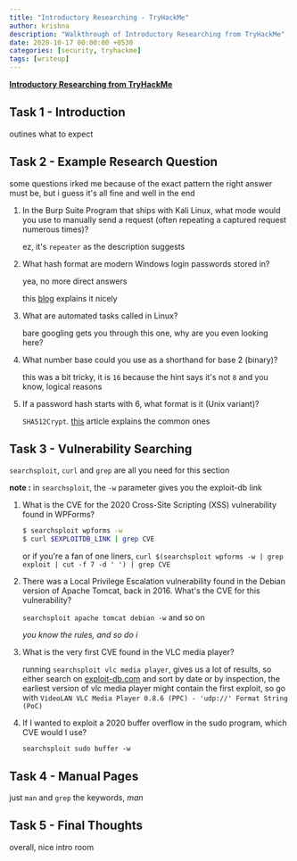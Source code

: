 ```yaml
---
title: "Introductory Researching - TryHackMe"
author: krishna
description: "Walkthrough of Introductory Researching from TryHackMe"
date: 2020-10-17 00:00:00 +0530
categories: [security, tryhackme]
tags: [writeup]
---
```


**[Introductory Researching from TryHackMe](https://tryhackme.com/room/introtoresearch)**

## Task 1 - Introduction

outines what to expect

## Task 2 - Example Research Question

some questions irked me because of the exact pattern the right answer must be, but i guess it's all fine and well in the end

1. In the Burp Suite Program that ships with Kali Linux, what mode would you use to manually send a request (often repeating a captured request numerous times)?

	ez, it's `repeater` as the description suggests

2. What hash format are modern Windows login passwords stored in?

	yea, no more direct answers

	this [blog](https://medium.com/@anunayb007/introduction-to-hashing-and-how-to-retrieve-windows-10-password-hashes-9c8637decaef) explains it nicely

3. What are automated tasks called in Linux?

	bare googling gets you through this one, why are you even looking here?

4. What number base could you use as a shorthand for base 2 (binary)?

	this was a bit tricky, it is `16` because the hint says it's not `8` and you know, logical reasons

5. If a password hash starts with $6$, what format is it (Unix variant)?

	`SHA512Crypt`. [this](https://www.open.com.au/radiator/ref/User-Password.html) article explains the common ones

## Task 3 - Vulnerability Searching

`searchsploit`, `curl` and `grep` are all you need for this section

**note :** in `searchsploit`, the `-w` parameter gives you the exploit-db link

1. What is the CVE for the 2020 Cross-Site Scripting (XSS) vulnerability found in WPForms?

	```bash
	$ searchsploit wpforms -w
	$ curl $EXPLOITDB_LINK | grep CVE
	```

	or if you're a fan of one liners, `curl $(searchsploit wpforms -w | grep exploit | cut -f 7 -d ' ') | grep CVE`

2. There was a Local Privilege Escalation vulnerability found in the Debian version of Apache Tomcat, back in 2016. What's the CVE for this vulnerability?

	`searchsploit apache tomcat debian -w` and so on

	*you know the rules, and so do i*

3. What is the very first CVE found in the VLC media player?

	running `searchsploit vlc media player`, gives us a lot of results, so either search on [exploit-db.com](https://www.exploit-db.com) and sort by date or by inspection, the earliest version of vlc media player might contain the first exploit, so go with `VideoLAN VLC Media Player 0.8.6 (PPC) - 'udp://' Format String (PoC)`

4. If I wanted to exploit a 2020 buffer overflow in the sudo program, which CVE would I use?

	`searchsploit sudo buffer -w`

## Task 4 - Manual Pages

just `man` and `grep` the keywords, *man*

## Task 5 - Final Thoughts

overall, nice intro room
